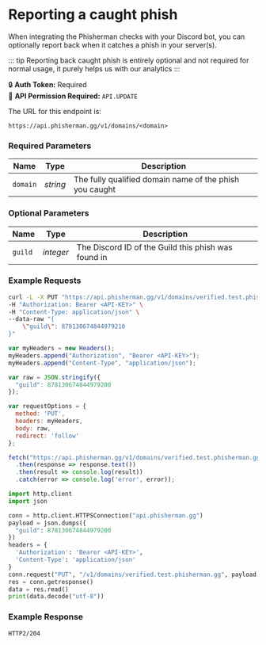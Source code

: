 # Reporting a caught phish <Badge type="warning" text="PUT" vertical="middle" /> 

When integrating the Phisherman checks with your Discord bot, you can optionally report back when it catches a phish in your server(s).

::: tip
Reporting back caught phish is entirely optional and not required for normal usage, it purely helps us with our analytics
:::

:lock: **Auth Token:** Required  
:key: **API Permission Required:** `API.UPDATE`  

The URL for this endpoint is:
```:no-line-numbers
https://api.phisherman.gg/v1/domains/<domain>
```

### Required Parameters
|Name|Type|Description|
|---|---|---|
|`domain`|_string_|The fully qualified domain name of the phish you caught|

### Optional Parameters
|Name|Type|Description|
|---|---|---|
|`guild`|_integer_|The Discord ID of the Guild this phish was found in|

### Example Requests

<CodeGroup>
  <CodeGroupItem title="CURL">

```bash
curl -L -X PUT "https://api.phisherman.gg/v1/domains/verified.test.phisherman.gg" \
-H "Authorization: Bearer <API-KEY>" \
-H "Content-Type: application/json" \
--data-raw "{
    \"guild\": 878130674844979210
}"
```

  </CodeGroupItem>

  <CodeGroupItem title="JS">

```js
var myHeaders = new Headers();
myHeaders.append("Authorization", "Bearer <API-KEY>");
myHeaders.append("Content-Type", "application/json");

var raw = JSON.stringify({
  "guild": 878130674844979200
});

var requestOptions = {
  method: 'PUT',
  headers: myHeaders,
  body: raw,
  redirect: 'follow'
};

fetch("https://api.phisherman.gg/v1/domains/verified.test.phisherman.gg", requestOptions)
  .then(response => response.text())
  .then(result => console.log(result))
  .catch(error => console.log('error', error));
```

  </CodeGroupItem>

  <CodeGroupItem title="Python">

```py
import http.client
import json

conn = http.client.HTTPSConnection("api.phisherman.gg")
payload = json.dumps({
  "guild": 878130674844979200
})
headers = {
  'Authorization': 'Bearer <API-KEY>',
  'Content-Type': 'application/json'
}
conn.request("PUT", "/v1/domains/verified.test.phisherman.gg", payload, headers)
res = conn.getresponse()
data = res.read()
print(data.decode("utf-8"))
```

  </CodeGroupItem>

</CodeGroup>

### Example Response
```
HTTP2/204
```